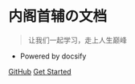 # 内阁首辅の文档
> 让我们一起学习，走上人生巅峰

* Powered by docsify


[GitHub](https://github.com/neigeshoufu)
[Get Started](README)